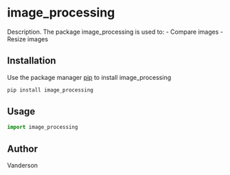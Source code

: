 # image_processing

Description. 
The package image_processing is used to:
	- Compare images
	- Resize images

## Installation

Use the package manager [pip](https://pip.pypa.io/en/stable/) to install image_processing

```bash
pip install image_processing
```

## Usage

```python
import image_processing
```

## Author
Vanderson
